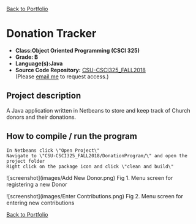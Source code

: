 [Back to Portfolio](./)

Donation Tracker
===============

-   **Class:Object Oriented Programming (CSCI 325)** 
-   **Grade: B**
-   **Language(s):Java**
-   **Source Code Repository:** [CSU-CSCI325_FALL2018](https://github.com/brian2524/CSU-CSCI325_FALL2018)  
    (Please [email me](mailto:BTHinkle@csustudent.net?subject=GitHub%20Access) to request access.)

## Project description

A Java application written in Netbeans to store and keep track of Church donors and their donations.

## How to compile / run the program
```
In Netbeans click \"Open Project\"
Navigate to \"CSU-CSCI325_FALL2018/DonationProgram/\" and open the project folder
Right click on the package icon and click \"clean and build\"
```

![screenshot](images/Add New Donor.png)
Fig 1. Menu screen for registering a new Donor

![screenshot](images/Enter Contributions.png)
Fig 2. Menu screen for entering new contributions

[Back to Portfolio](./)
